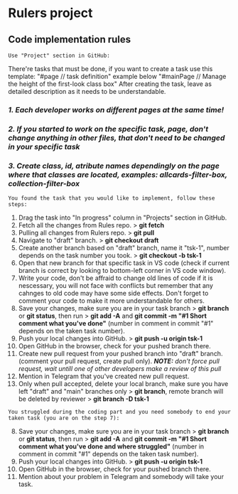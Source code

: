 # Rulers project

## Code implementation rules

    Use "Project" section in GitHub:

There're tasks that must be done, if you want to create a task use this template:
"#page // task definition" example below
"#mainPage // Manage the height of the first-look class box"
After creating the task, leave as detailed description as it needs to be understandable.

<!-- Main rules -->

### **_1. Each developer works on different pages at the same time!_**

### **_2. If you started to work on the specific task, page, don't change anything in other files, that don't need to be changed in your specific task_**

### **_3. Create class, id, atribute names dependingly on the page where that classes are located, examples: allcards-filter-box, collection-filter-box_**

    You found the task that you would like to implement, follow these steps:

1.  Drag the task into "In progress" column in "Projects" section in GitHub.
2.  Fetch all the changes from Rules repo. > **git fetch**
3.  Pulling all changes from Rulers repo. > **git pull**
4.  Navigate to "draft" branch. > **git checkout draft**
5.  Create another branch based on "draft" branch, name it "tsk-1", number depends on the task number you took. > **git checkout -b tsk-1**
6.  Open that new branch for that specific task in VS code (check if current branch is correct by looking to bottom-left corner in VS code window).
7.  Write your code, don't be affraid to change old lines of code if it is nescessary, you will not face with conflicts but remember that any cahnges to old code may have some side effects. Don't forget to comment your code to make it more understandable for others.
8.  Save your changes, make sure you are in your task branch > **git branch** or **git status**, then run > **git add -A** and **git commit -m "#1 Short comment what you've done"** (number in comment in commit "#1" depends on the taken task number).
9.  Push your local changes into GitHub. > **git push -u origin tsk-1**
10. Open GitHub in the browser, check for your pushed branch there.
11. Create new pull request from your pushed branch into "draft" branch. (comment your pull request, create pull only). **_NOTE:_** _don't force pull request, wait untill one of other developers make a review of this pull_
12. Mention in Telegram that you've created new pull request.
13. Only when pull accepted, delete your local branch, make sure you have left "draft" and "main" branches only > **git branch**, remote branch will be deleted by reviewer > **git branch -D tsk-1**

<!-- end of the list -->

    You struggled during the coding part and you need somebody to end your taken task (you are on the step 7):

8.  Save your changes, make sure you are in your task branch > **git branch** or **git status**, then run > **git add -A** and **git commit -m "#1 Short comment what you've done and where struggled"** (number in comment in commit "#1" depends on the taken task number).
9.  Push your local changes into GitHub. > **git push -u origin tsk-1**
10. Open GitHub in the browser, check for your pushed branch there.
11. Mention about your problem in Telegram and somebody will take your task.
